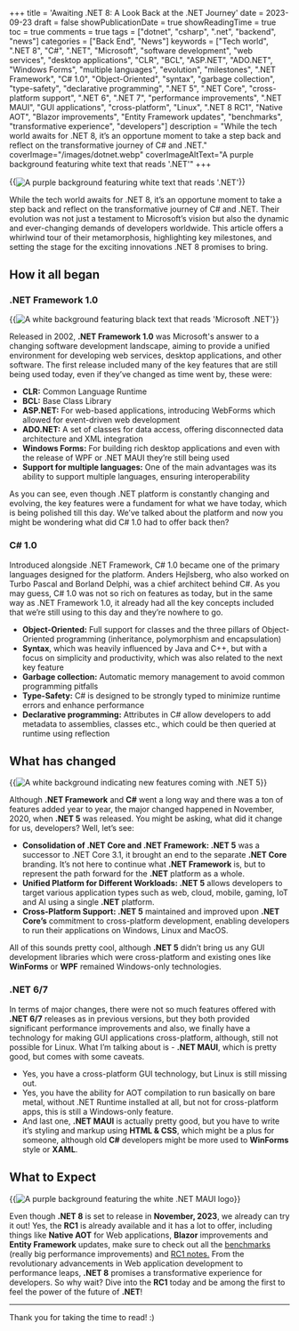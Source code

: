 +++
title = 'Awaiting .NET 8: A Look Back at the .NET Journey'
date = 2023-09-23
draft = false
showPublicationDate = true
showReadingTime = true
toc = true
comments = true
tags = ["dotnet", "csharp", ".net", "backend", "news"]
categories = ["Back End", "News"]
keywords = ["Tech world", ".NET 8", "C#", ".NET", "Microsoft", "software development", "web services", "desktop applications", "CLR", "BCL", "ASP.NET", "ADO.NET", "Windows Forms", "multiple languages", "evolution", "milestones", ".NET Framework", "C# 1.0", "Object-Oriented", "syntax", "garbage collection", "type-safety", "declarative programming", ".NET 5", ".NET Core", "cross-platform support", ".NET 6", ".NET 7", "performance improvements", ".NET MAUI", "GUI applications", "cross-platform", "Linux", ".NET 8 RC1", "Native AOT", "Blazor improvements", "Entity Framework updates", "benchmarks", "transformative experience", "developers"]
description = "While the tech world awaits for .NET 8, it’s an opportune moment to take a step back and reflect on the transformative journey of C# and .NET."
coverImage="/images/dotnet.webp"
coverImageAltText="A purple background featuring white text that reads '.NET'"
+++

{{<img src="/images/dotnet.webp" align="center" alt="A purple background featuring white text that reads '.NET'" >}}<br>

While the tech world awaits for .NET 8, it’s an opportune moment to take a step back and reflect on the transformative journey of C# and .NET. Their evolution was not just a testament to Microsoft’s vision but also the dynamic and ever-changing demands of developers worldwide. This article offers a whirlwind tour of their metamorphosis, highlighting key milestones, and setting the stage for the exciting innovations .NET 8 promises to bring.

## How it all began

### .NET Framework 1.0

{{<img src="/images/dotnet_old.webp" alt="A white background featuring black text that reads 'Microsoft .NET'">}}

Released in 2002, **.NET Framework 1.0** was Microsoft's answer to a changing software development landscape, aiming to provide a unified environment for developing web services, desktop applications, and other software. The first release included many of the key features that are still being used today, even if they’ve changed as time went by, these were:

- **CLR:** Common Language Runtime
- **BCL:** Base Class Library
- **ASP.NET:** For web-based applications, introducing WebForms which allowed for event-driven web development
- **ADO.NET:** A set of classes for data access, offering disconnected data architecture and XML integration
- **Windows Forms:** For building rich desktop applications and even with the release of WPF or .NET MAUI they’re still being used
- **Support for multiple languages:** One of the main advantages was its ability to support multiple languages, ensuring interoperability

As you can see, even though .NET platform is constantly changing and evolving, the key features were a fundament for what we have today, which is being polished till this day. We’ve talked about the platform and now you might be wondering what did C# 1.0 had to offer back then?

### C# 1.0

Introduced alongside .NET Framework, C# 1.0 became one of the primary languages designed for the platform. Anders Hejlsberg, who also worked on Turbo Pascal and Borland Delphi, was a chief architect behind C#. As you may guess, C# 1.0 was not so rich on features as today, but in the same way as .NET Framework 1.0, it already had all the key concepts included that we’re still using to this day and they’re nowhere to go.

- **Object-Oriented:** Full support for classes and the three pillars of Object-Oriented programming (inheritance, polymorphism and encapsulation)
- **Syntax**, which was heavily influenced by Java and C++, but with a focus on simplicity and productivity, which was also related to the next key feature
- **Garbage collection:** Automatic memory management to avoid common programming pitfalls
- **Type-Safety:** C# is designed to be strongly typed to minimize runtime errors and enhance performance
- **Declarative programming:** Attributes in C# allow developers to add metadata to assemblies, classes etc., which could be then queried at runtime using reflection

## What has changed

{{<img src="/images/dotnet_5.webp" alt="A white background indicating new features coming with .NET 5">}}

Although **.NET Framework** and **C#** went a long way and there was a ton of features added year to year, the major changed happened in November, 2020, when **.NET 5** was released. You might be asking, what did it change for us, developers? Well, let’s see:

- **Consolidation of .NET Core and .NET Framework: .NET 5** was a successor to .NET Core 3.1, it brought an end to the separate **.NET Core** branding. It’s not here to continue what **.NET Framework** is, but to represent the path forward for the **.NET** platform as a whole.
- **Unified Platform for Different Workloads: .NET 5** allows developers to target various application types such as web, cloud, mobile, gaming, IoT and AI using a single **.NET** platform.
- **Cross-Platform Support: .NET 5** maintained and improved upon **.NET Core’s** commitment to cross-platform development, enabling developers to run their applications on Windows, Linux and MacOS.

All of this sounds pretty cool, although **.NET 5** didn’t bring us any GUI development libraries which were cross-platform and existing ones like **WinForms** or **WPF** remained Windows-only technologies.

### .NET 6/7

In terms of major changes, there were not so much features offered with **.NET 6/7** releases as in previous versions, but they both provided significant performance improvements and also, we finally have a technology for making GUI applications cross-platform, although, still not possible for Linux. What I’m talking about is - **.NET MAUI**, which is pretty good, but comes with some caveats.

- Yes, you have a cross-platform GUI technology, but Linux is still missing out.
- Yes, you have the ability for AOT compilation to run basically on bare metal, without .NET Runtime installed at all, but not for cross-platform apps, this is still a Windows-only feature.
- And last one, **.NET MAUI** is actually pretty good, but you have to write it’s styling and markup using **HTML & CSS**, which might be a plus for someone, although old **C#** developers might be more used to **WinForms** style or **XAML**.

## What to Expect

{{<img src="/images/dotnet_maui.webp" alt="A purple background featuring the white .NET MAUI logo" >}}

Even though **.NET 8** is set to release in **November, 2023**, we already can try it out! Yes, the **RC1** is already available and it has a lot to offer, including things like **Native AOT** for Web applications, **Blazor** improvements and **Entity Framework** updates, make sure to check out all the [benchmarks](https://devblogs.microsoft.com/dotnet/performance-improvements-in-net-8/) (really big performance improvements) and [RC1 notes.](https://devblogs.microsoft.com/dotnet/announcing-dotnet-8-rc1/) From the revolutionary advancements in Web application development to performance leaps, **.NET 8** promises a transformative experience for developers. So why wait? Dive into the **RC1** today and be among the first to feel the power of the future of **.NET**!

<hr class="border-gray-300 dark:border-gray-600 my-4">

Thank you for taking the time to read! :)

